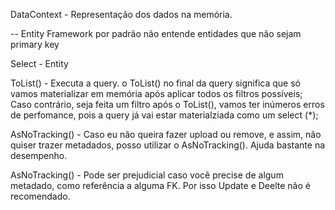 DataContext - Representação dos dados na memória.


-- Entity Framework por padrão não entende entidades que não sejam primary key


Select - Entity

ToList() - Executa a query.
o ToList() no final da query significa que só vamos materializar em memória após aplicar todos os filtros possíveis;
Caso contrário, seja feita um filtro após o ToList(), vamos ter inúmeros erros de perfomance, pois a query já vai estar materialziada como um select (*);

AsNoTracking() - Caso eu não queira fazer upload ou remove, e assim, não quiser trazer metadados, posso utilizar o AsNoTracking().
Ajuda bastante na desempenho.

AsNoTracking() - Pode ser prejudicial caso você precise de algum metadado, como referência a alguma FK. Por isso Update e Deelte não é recomendado.